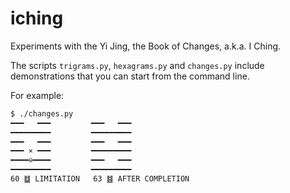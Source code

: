 # iching

Experiments with the Yi Jing, the Book of Changes, a.k.a. I Ching.

The scripts `trigrams.py`, `hexagrams.py` and `changes.py` include
demonstrations that you can start from the command line.

For example:

```bash
$ ./changes.py 
━━━   ━━━         ━━━   ━━━
━━━━━━━━━         ━━━━━━━━━
━━━   ━━━         ━━━   ━━━
━━━ ⨯ ━━━         ━━━━━━━━━
━━━━⊖━━━━         ━━━   ━━━
━━━━━━━━━         ━━━━━━━━━
60 ䷻ LIMITATION   63 ䷾ AFTER COMPLETION
```
